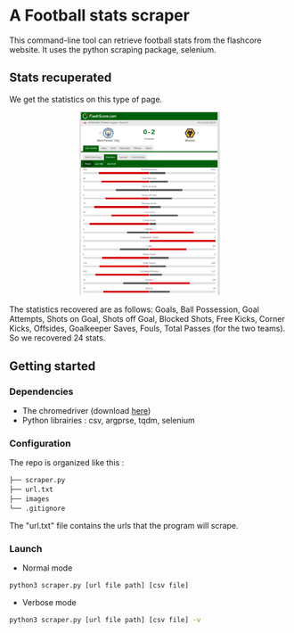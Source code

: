# A Football stats scraper

This command-line tool can retrieve football stats from the flashcore website. It uses the python scraping package, selenium.

## Stats recuperated


We get the statistics on this type of page.

<p align="center">
  <img src="https://github.com/amaurylekens/FootballStatsScraper/blob/master/images/page.png" style="width: 50%; height: 50%"/>
</p>

The statistics recovered are as follows: Goals, Ball Possession, Goal Attempts, Shots on Goal, Shots off Goal, Blocked Shots, Free Kicks, Corner Kicks, Offsides, Goalkeeper Saves, Fouls, Total Passes (for the two teams). So we recovered 24 stats.

## Getting started 

### Dependencies

* The chromedriver (download [here](https://chromedriver.chromium.org/downloads))
* Python librairies : csv, argprse, tqdm, selenium

### Configuration

The repo is organized like this :


```bash
├── scraper.py
├── url.txt
├── images
└── .gitignore
``` 

The "url.txt" file contains the urls that the program will scrape.

### Launch

* Normal mode

```bash
python3 scraper.py [url file path] [csv file] 
``` 

* Verbose mode

```bash
python3 scraper.py [url file path] [csv file] -v
```